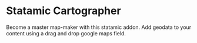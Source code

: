 # Statamic Cartographer

Become a master map-maker with this statamic addon. Add geodata to your content using a drag and drop google maps field.
